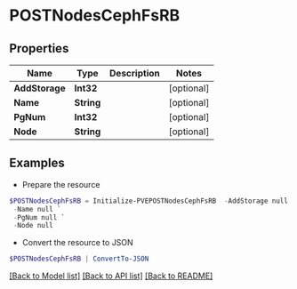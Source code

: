 # POSTNodesCephFsRB
## Properties

Name | Type | Description | Notes
------------ | ------------- | ------------- | -------------
**AddStorage** | **Int32** |  | [optional] 
**Name** | **String** |  | [optional] 
**PgNum** | **Int32** |  | [optional] 
**Node** | **String** |  | [optional] 

## Examples

- Prepare the resource
```powershell
$POSTNodesCephFsRB = Initialize-PVEPOSTNodesCephFsRB  -AddStorage null `
 -Name null `
 -PgNum null `
 -Node null
```

- Convert the resource to JSON
```powershell
$POSTNodesCephFsRB | ConvertTo-JSON
```

[[Back to Model list]](../README.md#documentation-for-models) [[Back to API list]](../README.md#documentation-for-api-endpoints) [[Back to README]](../README.md)

